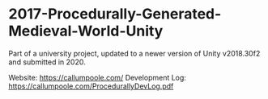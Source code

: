 # 2017-Procedurally-Generated-Medieval-World-Unity
Part of a university project, updated to a newer version of Unity v2018.30f2 and submitted in 2020.

Website: https://callumpoole.com/
Development Log: https://callumpoole.com/ProcedurallyDevLog.pdf
